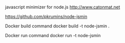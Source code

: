 javascript minimizer for node.js  http://www.catonmat.net 

https://github.com/pkrumins/node-jsmin

Docker build command
docker build -t node-jsmin .

Docker run command
docker run -t node-jsmin
